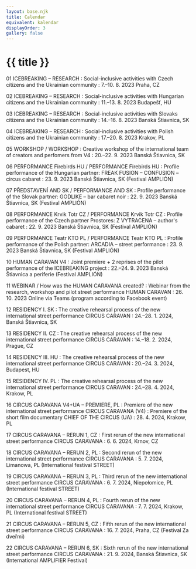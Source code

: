```yaml
---
layout: base.njk
title: Calendar
equivalent: kalendar
displayOrder: 3
gallery: false
---
```


# {{ title }}


01 ICEBREAKING – RESEARCH
: Social-inclusive activities with Czech citizens and the Ukrainian community
: <time datetime="2023-08-07">7.–10. 8. 2023</time> Praha, CZ

02 ICEBREAKING – RESEARCH
: Social-inclusive activities with Hungarian citizens and the Ukrainian community
: <time datetime="2023-08-11">11.–13. 8. 2023</time> Budapešť, HU 

03 ICEBREAKING – RESEARCH
: Social-inclusive activities with Slovaks citizens and the Ukrainian community
: <time datetime="2023-08-14">14.–16. 8. 2023</time> Banská Štiavnica, SK 

04 ICEBREAKING – RESEARCH 
: Social-inclusive activities with Polish citizens and the Ukrainian community
: <time datetime="2023-08-17">17.–20. 8. 2023</time> Krakov, PL 

05 WORKSHOP / WORKSHOP 
: Creative workshop of the international team of creators and perfomers from V4
: <time datetime="2023-09-20">20.–22. 9. 2023</time> Banská Štiavnica, SK 

06 PERFORMANCE Firebirds HU / PERFORMANCE Firebirds HU
: Profile performance of the Hungarian partner: FREAK FUSION – CONFUSION – circus cabaret 
: <time datetime="2023-09-23">23. 9. 2023</time> Banská Štiavnica, SK (Festival AMPLIÓN) 

07 PŘEDSTAVENÍ AND SK / PERFORMANCE AND SK
: Profile performance of the Slovak partner: GODLIKE – bar cabaret noir
: <time datetime="2023-09-22">22. 9. 2023</time> Banská Štiavnica, SK (Festival AMPLIÓN)

08 PERFORMANCE Krvik Totr CZ / PERFORMANCE Krvik Totr CZ 
: Profile performance of the Czech partner Prostores: Z VYTRACENA – author's cabaret
: <time datetime="2023-09-22">22. 9. 2023</time> Banská Štiavnica, SK (Festival AMPLIÓN)

09 PERFORMANCE Teatr KTO PL / PERFORMANCE Teatr KTO PL 
: Profile performance of the Polish partner: ARCADIA – street performance
: <time datetime="2023-09-23">23. 9. 2023</time> Banská Štiavnica, SK (Festival AMPLIÓN)

10 HUMAN CARAVAN V4
: Joint premiere + 2 reprises of the pilot performance of the ICEBREAKING project 
: <time datetime="2023-09-22">22.–24. 9. 2023</time> Banská Štiavnica a periferie (Festival AMPLIÓN)

11 WEBINAR / How was the HUMAN CARAVANA created?
: Webinar from the research, workshop and pilot street performance HUMAN CARAVAN
: <time datetime="2023-10-26T18:00:00">26. 10. 2023</time> Online via Teams (program according to Facebook event)

12 RESIDENCY I. SK
: The creative rehearsal process of the new international street performance CIRCUS CARAVAN
: <time datetime="2024-01-24">24.–28. 1. 2024</time>, Banská Štiavnica, SK

13 RESIDENCY II. CZ
: The creative rehearsal process of the new international street performance CIRCUS CARAVAN
: <time datetime="2024-02-14">14.–18. 2. 2024</time>, Prague, CZ

14 RESIDENCY III. HU
: The creative rehearsal process of the new international street performance CIRCUS CARAVAN
: <time datetime="2024-03-20">20.–24. 3. 2024</time>, Budapest, HU

15 RESIDENCY IV. PL
: The creative rehearsal process of the new international street performance CIRCUS CARAVAN
: <time datetime="2024-04-24">24.–28. 4. 2024</time>, Krakow, PL

16 CIRCUS CARAVANA V4+UA – PREMIERE, PL
: Premiere of the new international street performance CIRCUS CARAVANA (V4)
: Premiere of the short film documentary CHIEF OF THE CIRCUS (UA)
: <time datetime="2024-04-28">28. 4. 2024</time>, Krakow, PL

17 CIRCUS CARAVANA – RERUN 1, CZ
: First rerun of the new international street performance CIRCUS CARAVANA
: <time datetime="2024-06-06">6. 6. 2024</time>, Krnov, CZ

18 CIRCUS CARAVANA – RERUN 2, PL
: Second rerun of the new international street performance CIRCUS CARAVANA
: <time datetime="2024-07-05">5. 7. 2024</time>, Limanowa, PL (International festival STREET)

19 CIRCUS CARAVANA – RERUN 3, PL
: Third rerun of the new international street performance CIRCUS CARAVANA
: <time datetime="2024-07-06">6. 7. 2024</time>, Niepołomice, PL (International festival STREET)

20 CIRCUS CARAVANA – RERUN 4, PL
: Fourth rerun of the new international street performance CIRCUS CARAVANA
: <time datetime="2024-07-07">7. 7. 2024</time>, Krakow, PL (International festival STREET)

21 CIRCUS CARAVANA – RERUN 5, CZ
: Fifth rerun of the new international street performance CIRCUS CARAVANA
: <time datetime="2024-07-16">16. 7. 2024</time>, Praha, CZ (Festival Za dveřmi)

22 CIRCUS CARAVANA – RERUN 6, SK
: Sixth rerun of the new international street performance CIRCUS CARAVANA
: <time datetime="2024-09-21">21. 9. 2024</time>, Banská Štiavnica, SK (International AMPLIFIER Festival)